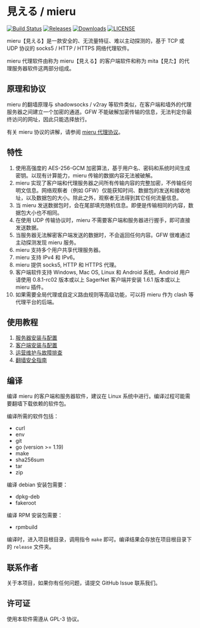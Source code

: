 # 見える / mieru

[![Build Status](https://github.com/enfein/mieru/actions/workflows/ci.yaml/badge.svg)](https://github.com/enfein/mieru/actions/workflows/ci.yaml)
[![Releases](https://img.shields.io/github/release/enfein/mieru/all.svg?style=flat)](https://github.com/enfein/mieru/releases)
[![Downloads](https://img.shields.io/github/downloads/enfein/mieru/total.svg?style=flat)](https://github.com/enfein/mieru/releases)
[![LICENSE](https://img.shields.io/github/license/enfein/mieru.svg?style=flat)](https://github.com/enfein/mieru/blob/main/LICENSE)

mieru【見える】是一款安全的、无流量特征、难以主动探测的，基于 TCP 或 UDP 协议的 socks5 / HTTP / HTTPS 网络代理软件。

mieru 代理软件由称为 mieru【見える】的客户端软件和称为 mita【見た】的代理服务器软件这两部分组成。

## 原理和协议

mieru 的翻墙原理与 shadowsocks / v2ray 等软件类似，在客户端和墙外的代理服务器之间建立一个加密的通道。GFW 不能破解加密传输的信息，无法判定你最终访问的网址，因此只能选择放行。

有关 mieru 协议的讲解，请参阅 [mieru 代理协议](https://github.com/enfein/mieru/blob/main/docs/protocol.zh_CN.md)。

## 特性

1. 使用高强度的 AES-256-GCM 加密算法，基于用户名、密码和系统时间生成密钥。以现有计算能力，mieru 传输的数据内容无法被破解。
2. mieru 实现了客户端和代理服务器之间所有传输内容的完整加密，不传输任何明文信息。网络观察者（例如 GFW）仅能获知时间、数据包的发送和接收地址，以及数据包的大小。除此之外，观察者无法得到其它任何流量信息。
3. 当 mieru 发送数据包时，会在尾部填充随机信息。即便是传输相同的内容，数据包大小也不相同。
4. 在使用 UDP 传输协议时，mieru 不需要客户端和服务器进行握手，即可直接发送数据。
5. 当服务器无法解密客户端发送的数据时，不会返回任何内容。GFW 很难通过主动探测发现 mieru 服务。
6. mieru 支持多个用户共享代理服务器。
7. mieru 支持 IPv4 和 IPv6。
8. mieru 提供 socks5, HTTP 和 HTTPS 代理。
9. 客户端软件支持 Windows, Mac OS, Linux 和 Android 系统。Android 用户请使用 0.8.1-rc02 版本或以上 SagerNet 客户端并安装 1.6.1 版本或以上 mieru 插件。
10. 如果需要全局代理或自定义路由规则等高级功能，可以将 mieru 作为 clash 等代理平台的后端。

## 使用教程

1. [服务器安装与配置](https://github.com/enfein/mieru/blob/main/docs/server-install.zh_CN.md)
2. [客户端安装与配置](https://github.com/enfein/mieru/blob/main/docs/client-install.zh_CN.md)
3. [运营维护与故障排查](https://github.com/enfein/mieru/blob/main/docs/operation.zh_CN.md)
4. [翻墙安全指南](https://github.com/enfein/mieru/blob/main/docs/security.zh_CN.md)

## 编译

编译 mieru 的客户端和服务器软件，建议在 Linux 系统中进行。编译过程可能需要翻墙下载依赖的软件包。

编译所需的软件包括：

- curl
- env
- git
- go (version >= 1.19)
- make
- sha256sum
- tar
- zip

编译 debian 安装包需要：

- dpkg-deb
- fakeroot

编译 RPM 安装包需要：

- rpmbuild

编译时，进入项目根目录，调用指令 `make` 即可。编译结果会存放在项目根目录下的 `release` 文件夹。

## 联系作者

关于本项目，如果你有任何问题，请提交 GitHub Issue 联系我们。

## 许可证

使用本软件需遵从 GPL-3 协议。
